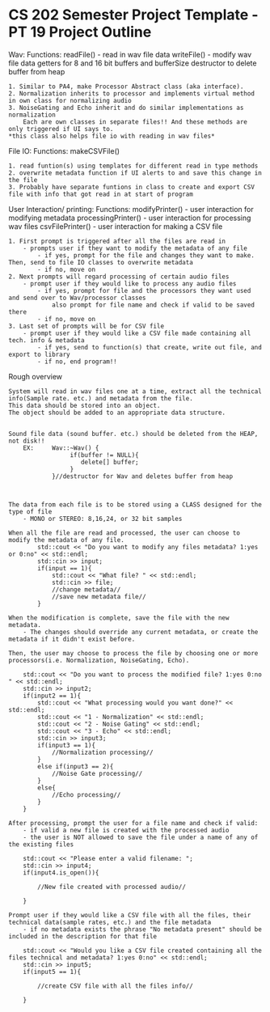 # CS 202 Semester Project Template - PT 19 Project Outline

Wav:
Functions:
	readFile() - read in wav file data
	writeFile() - modify wav file data
	getters for 8 and 16 bit buffers and bufferSize
	destructor to delete buffer from heap

	1. Similar to PA4, make Processor Abstract class (aka interface).
	2. Normalization inherits to processor and implements virtual method in own class for normalizing audio
	3. NoiseGating and Echo inherit and do similar implementations as normalization
		Each are own classes in separate files!! And these methods are only triggered if UI says to.
	*this class also helps file io with reading in wav files*
	
File IO:
Functions:
	makeCSVFile()
	
	1. read funtion(s) using templates for different read in type methods
	2. overwrite metadata function if UI alerts to and save this change in the file
	3. Probably have separate funtions in class to create and export CSV file with info that got read in at start of program


User Interaction/ printing:
Functions:
	modifyPrinter() - user interaction for modifying metadata
	processingPrinter() - user interaction for processing wav files
	csvFilePrinter() - user interaction for making a CSV file

	1. First prompt is triggered after all the files are read in
		- prompts user if they want to modify the metadata of any file 
			- if yes, prompt for the file and changes they want to make. Then, send to file IO classes to overwrite metadata
			- if no, move on
	2. Next prompts will regard processing of certain audio files
		- prompt user if they would like to process any audio files
			- if yes, prompt for file and the processors they want used and send over to Wav/processor classes
				also prompt for file name and check if valid to be saved there
			- if no, move on
	3. Last set of prompts will be for CSV file
		- prompt user if they would like a CSV file made containing all tech. info & metadata 
			- if yes, send to function(s) that create, write out file, and export to library
			- if no, end program!!



Rough overview

	System will read in wav files one at a time, extract all the technical info(Sample rate. etc.) and metadata from the file.
	This data should be stored into an object.
	The object should be added to an appropriate data structure.


	Sound file data (sound buffer. etc.) should be deleted from the HEAP, not disk!!
		EX:		Wav::~Wav() {
   					 if(buffer != NULL){
        			 	delete[] buffer;
   			    	 }	
				}//destructor for Wav and deletes buffer from heap 



	The data from each file is to be stored using a CLASS designed for the type of file 
		- MONO or STEREO: 8,16,24, or 32 bit samples

	When all the file are read and processed, the user can choose to modify the metadata of any file.
			std::cout << "Do you want to modify any files metadata? 1:yes or 0:no" << std::endl;
			std::cin >> input;
			if(input == 1){    
				std::cout << "What file? " << std::endl;
				std::cin >> file;
				//change metadata//
				//save new metadata file//
			}

	When the modification is complete, save the file with the new metadata.
		- The changes should override any current metadata, or create the metadata if it didn't exist before.

	Then, the user may choose to process the file by choosing one or more processors(i.e. Normalization, NoiseGating, Echo).

		std::cout << "Do you want to process the modified file? 1:yes 0:no " << std::endl;
		std::cin >> input2;
		if(input2 == 1){
			std::cout << "What processing would you want done?" << std::endl;
			std::cout << "1 - Normalization" << std::endl;
			std::cout << "2 - Noise Gating" << std::endl;
			std::cout << "3 - Echo" << std::endl;
			std::cin >> input3;
			if(input3 == 1){
				//Normalization processing//
			}
			else if(input3 == 2){
				//Noise Gate processing//
			}
			else{
				//Echo processing//
			}
		}

	After processing, prompt the user for a file name and check if valid:
		- if valid a new file is created with the processed audio 
		- the user is NOT allowed to save the file under a name of any of the existing files

		std::cout << "Please enter a valid filename: ";
		std::cin >> input4;
		if(input4.is_open()){
			
			//New file created with processed audio//

		}

	Prompt user if they would like a CSV file with all the files, their technical data(sample rates, etc.) and the file metadata 
		- if no metadata exists the phrase "No metadata present" should be included in the description for that file

		std::cout << "Would you like a CSV file created containing all the files technical and metadata? 1:yes 0:no" << std::endl;
		std::cin >> input5;
		if(input5 == 1){

			//create CSV file with all the files info//

		}
